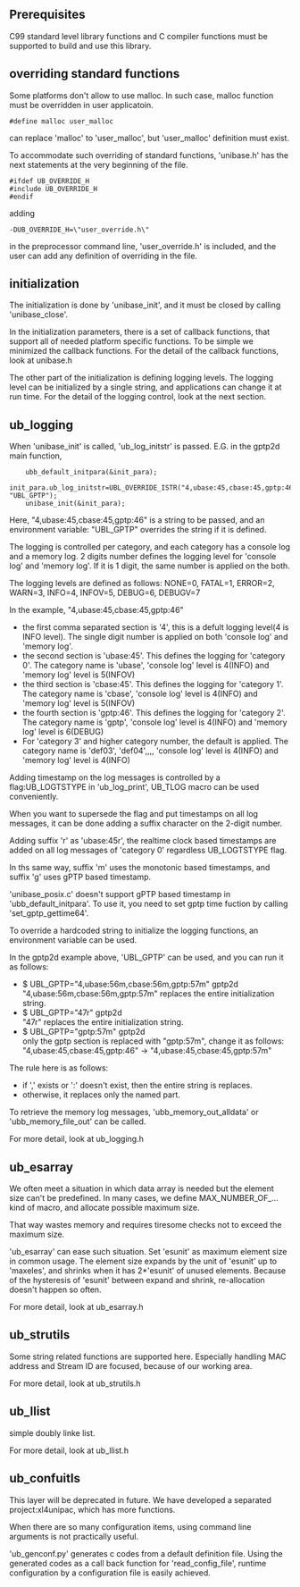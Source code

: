 ## Prerequisites
C99 standard level library functions and C compiler functions must be supported to
build and use this library.

## overriding standard functions
Some platforms don't allow to use malloc.
In such case, malloc function must be overridden in user applicatoin.
```
#define malloc user_malloc
```
can replace 'malloc' to 'user_malloc', but 'user_malloc' definition must exist.

To accommodate such overriding of standard functions, 'unibase.h' has the next
statements at the very beginning of the file.
```
#ifdef UB_OVERRIDE_H
#include UB_OVERRIDE_H
#endif
```
adding
```
-DUB_OVERRIDE_H=\"user_override.h\"
```
in the preprocessor command line,
'user_override.h' is included, and the user can add any definition of
overriding in the file.

## initialization
The initialization is done by 'unibase_init', and it must be closed by
calling 'unibase_close'.

In the initialization parameters, there is a set of callback functions,
that support all of needed platform specific functions.
To be simple we minimized the callback functions.
For the detail of the callback functions, look at unibase.h

The other part of the initialization is defining logging levels.
The logging level can be initialized by a single string, and applications
can change it at run time.
For the detail of the logging control, look at the next section.

## ub_logging
When 'unibase_init' is called, 'ub_log_initstr' is passed.
E.G. in the gptp2d main function,
```
	ubb_default_initpara(&init_para);
	init_para.ub_log_initstr=UBL_OVERRIDE_ISTR("4,ubase:45,cbase:45,gptp:46", "UBL_GPTP");
	unibase_init(&init_para);
```
Here, "4,ubase:45,cbase:45,gptp:46" is a string to be passed, and an environment
variable: "UBL_GPTP" overrides the string if it is defined.

The logging is controlled per category, and each category has a console log and a memory log.
2 digits number defines the logging level for 'console log' and 'memory log'.
If it is 1 digit, the same number is applied on the both.

The logging levels are defined as follows:
NONE=0, FATAL=1, ERROR=2, WARN=3, INFO=4, INFOV=5, DEBUG=6, DEBUGV=7

In the example, "4,ubase:45,cbase:45,gptp:46"
+ the first comma separated section is '4', this is a defult logging level(4 is INFO level).
  The single digit number is applied on both 'console log' and 'memory log'.
+ the second section is 'ubase:45'.  This defines the logging for 'category 0'.
  The category name is 'ubase', 'console log' level is 4(INFO) and 'memory log' level is 5(INFOV)
+ the third section is 'cbase:45'.  This defines the logging for 'category 1'.
  The category name is 'cbase', 'console log' level is 4(INFO) and 'memory log' level is 5(INFOV)
+ the fourth section is 'gptp:46'.  This defines the logging for 'category 2'.
  The category name is 'gptp', 'console log' level is 4(INFO) and 'memory log' level is 6(DEBUG)
+ For 'category 3' and higher category number, the default is applied.
  The category name is 'def03', 'def04',,,,
'console log' level is 4(INFO) and 'memory log' level is 4(INFO)

Adding timestamp on the log messages is controlled by a flag:UB_LOGTSTYPE in 'ub_log_print',
UB_TLOG macro can be used conveniently.

When you want to supersede the flag and put timestamps on all log messages,
it can be done adding a suffix character on the 2-digit number.

Adding suffix 'r' as 'ubase:45r', the realtime clock based timestamps are added
on all log messages of 'category 0' regardless UB_LOGTSTYPE flag.

In ths same way, suffix 'm' uses the monotonic based timestamps,
and suffix 'g' uses gPTP based timestamp.

'unibase_posix.c' doesn't support gPTP based timestamp in 'ubb_default_initpara'.
To use it, you need to set gptp time fuction by calling 'set_gptp_gettime64'.

To override a hardcoded string to initialize the logging functions,
an environment variable can be used.

In the gptp2d example above, 'UBL_GPTP' can be used, and you can run it as follows:
+ $ UBL_GPTP="4,ubase:56m,cbase:56m,gptp:57m" gptp2d<br/>
    "4,ubase:56m,cbase:56m,gptp:57m" replaces the entire initialization string.
+ $ UBL_GPTP="47r" gptp2d<br/>
    "47r" replaces the entire initialization string.
+ $ UBL_GPTP="gptp:57m" gptp2d<br/>
    only the gptp section is replaced with "gptp:57m", change it as follows:<br/>
    "4,ubase:45,cbase:45,gptp:46" -> "4,ubase:45,cbase:45,gptp:57m"

The rule here is as follows:
+ if ',' exists or ':' doesn't exist, then the entire string is replaces.
+ otherwise, it replaces only the named part.

To retrieve the memory log messages, 'ubb_memory_out_alldata' or 'ubb_memory_file_out'
can be called.

For more detail, look at ub_logging.h

## ub_esarray
We often meet a situation in which data array is needed but the element
size can't be predefined.
In many cases, we define MAX_NUMBER_OF_... kind of macro, and allocate
possible maximum size.

That way wastes memory and requires tiresome checks not to exceed the maximum size.

'ub_esarray' can ease such situation.
Set 'esunit' as maximum element size in common usage.  The element size
expands by the unit of 'esunit' up to 'maxeles', and shrinks when it has 2*'esunit'
of unused elements.  Because of the hysteresis of 'esunit' between expand and shrink,
re-allocation doesn't happen so often.

For more detail, look at ub_esarray.h

## ub_strutils
Some string related functions are supported here.
Especially handling MAC address and Stream ID are focused,
because of our working area.

For more detail, look at ub_strutils.h

## ub_llist
simple doubly linke list.

For more detail, look at ub_llist.h

## ub_confuitls
This layer will be deprecated in future.
We have developed a separated project:xl4unipac, which has more functions.

When there are so many configuration items, using command line arguments is
not practically useful.

'ub_genconf.py' generates c codes from a default definition file.
Using the generated codes as a call back function for 'read_config_file',
runtime configuration by a configuration file is easily achieved.
